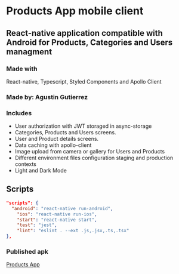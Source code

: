 # Products App mobile client

## React-native application compatible with Android for Products, Categories and Users managment

### Made with

React-native, Typescript, Styled Components and Apollo Client

### Made by: Agustin Gutierrez

### Includes

- User authorization with JWT storaged in async-storage
- Categories, Products and Users screens.
- User and Product details screens.
- Data caching with apollo-client
- Image upload from camera or gallery for Users and Products
- Different environment files configuration staging and production contexts
- Light and Dark Mode

## Scripts

```json
"scripts": {
  "android": "react-native run-android",
    "ios": "react-native run-ios",
    "start": "react-native start",
    "test": "jest",
    "lint": "eslint . --ext .js,.jsx,.ts,.tsx"
},
```

### Published apk

[Products App](https://play.google.com/store/apps/details?id=com.aggutierrez.productsapprn)
